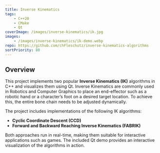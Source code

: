 ```yaml
---
title: Inverse Kinematics
tags: 
    - C++20
    - CMake
    - Qt
coverImage: /images/inverse-kinematics/ik.jpg
images: 
    - /images/inverse-kinematics/ik-demo.webp
repo: https://github.com/chFleschutz/inverse-kinematics-algorithms
sortPriority: 80
---
```


## Overview

This project implements two popular **Inverse Kinematics (IK)** algorithms in C++ and visualizes them using Qt. 
Inverse Kinematics are commonly used in Robotics and Computer Graphics to place an end-effector such as a robotic hand or a character’s foot on a desired target location. To achieve this, the entire bone chain needs to be adjusted dynamically.

The project includes implementations of the following IK algorithms:
- **Cyclic Coordinate Descent (CCD)**
- **Forward and Backward Reaching Inverse Kinematics (FABRIK)**

Both approaches run in real-time, making them suitable for interactive applications such as games. The included Qt demo provides an interactive visualization of the algorithms in action.
